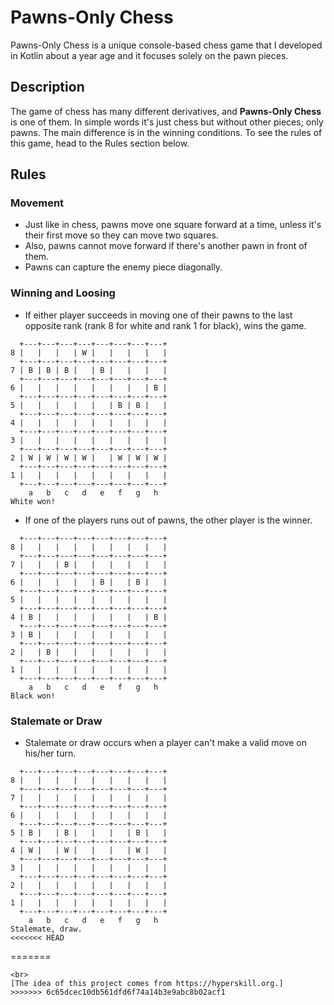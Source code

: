 # Pawns-Only Chess

Pawns-Only Chess is a unique console-based chess game that I developed in Kotlin about a year age and it focuses solely on the pawn pieces.

## Description

The game of chess has many different derivatives, and **Pawns-Only Chess** is one of them. In simple words it's just chess but without other pieces; only pawns. The main difference is in the winning conditions. To see the rules of this game, head to the Rules section below.

## Rules

### Movement
- Just like in chess, pawns move one square forward at a time, unless it's their first move so they can move two squares.
- Also, pawns cannot move forward if there's another pawn in front of them.
- Pawns can capture the enemy piece diagonally.

### Winning and Loosing
- If either player succeeds in moving one of their pawns to the last opposite rank (rank 8 for white and rank 1 for black), wins the game.
```
  +---+---+---+---+---+---+---+---+
8 |   |   |   | W |   |   |   |   |
  +---+---+---+---+---+---+---+---+
7 | B | B | B |   | B |   |   |   |
  +---+---+---+---+---+---+---+---+
6 |   |   |   |   |   |   |   | B |
  +---+---+---+---+---+---+---+---+
5 |   |   |   |   |   | B | B |   |
  +---+---+---+---+---+---+---+---+
4 |   |   |   |   |   |   |   |   |
  +---+---+---+---+---+---+---+---+
3 |   |   |   |   |   |   |   |   |
  +---+---+---+---+---+---+---+---+
2 | W | W | W | W |   | W | W | W |
  +---+---+---+---+---+---+---+---+
1 |   |   |   |   |   |   |   |   |
  +---+---+---+---+---+---+---+---+
    a   b   c   d   e   f   g   h   
White won!
```

- If one of the players runs out of pawns, the other player is the winner.
``` 
  +---+---+---+---+---+---+---+---+
8 |   |   |   |   |   |   |   |   |
  +---+---+---+---+---+---+---+---+
7 |   |   | B |   |   |   |   |   |
  +---+---+---+---+---+---+---+---+
6 |   |   |   |   | B |   | B |   |
  +---+---+---+---+---+---+---+---+
5 |   |   |   |   |   |   |   |   |
  +---+---+---+---+---+---+---+---+
4 | B |   |   |   |   |   |   | B |
  +---+---+---+---+---+---+---+---+
3 | B |   |   |   |   |   |   |   |
  +---+---+---+---+---+---+---+---+
2 |   | B |   |   |   |   |   |   |
  +---+---+---+---+---+---+---+---+
1 |   |   |   |   |   |   |   |   |
  +---+---+---+---+---+---+---+---+
    a   b   c   d   e   f   g   h   
Black won!
```

### Stalemate or Draw
- Stalemate or draw occurs when a player can't make a valid move on his/her turn.
``` 
  +---+---+---+---+---+---+---+---+
8 |   |   |   |   |   |   |   |   |
  +---+---+---+---+---+---+---+---+
7 |   |   |   |   |   |   |   |   |
  +---+---+---+---+---+---+---+---+
6 |   |   |   |   |   |   |   |   |
  +---+---+---+---+---+---+---+---+
5 | B |   | B |   |   |   | B |   |
  +---+---+---+---+---+---+---+---+
4 | W |   | W |   |   |   | W |   |
  +---+---+---+---+---+---+---+---+
3 |   |   |   |   |   |   |   |   |
  +---+---+---+---+---+---+---+---+
2 |   |   |   |   |   |   |   |   |
  +---+---+---+---+---+---+---+---+
1 |   |   |   |   |   |   |   |   |
  +---+---+---+---+---+---+---+---+
    a   b   c   d   e   f   g   h   
Stalemate, draw.
<<<<<<< HEAD
```
=======
```
<br>
[The idea of this project comes from https://hyperskill.org.]
>>>>>>> 6c65dcec10db561dfd6f74a14b3e9abc8b02acf1
